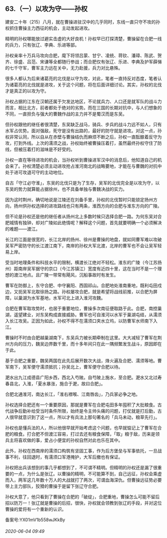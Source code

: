 ## 63.（一）以攻为守——孙权
建安二十年（215）八月，就在曹操进驻汉中的几乎同时，东线一直只守不攻的孙权抓住曹操主力西征的机会，主动发起进攻。



精明的孙权哪能放过避实击虚的大好良机！孙权早已打探清楚，曹操留在合肥一线的兵力，只有张辽、李典、乐进等部。



孙权亲率十万兵马攻向合肥，麾下将领吕蒙、甘宁、凌统、蒋钦、潘璋、陈武、贺齐、徐盛、吕范、宋谦等全都随行参战；而合肥仅有张辽、乐进、李典及护军薛悌的七千守军，曹军主力远在关中，无力赴援，兵力对比悬殊。



很多人都认为后来诸葛亮的北伐是以守为攻，对此，笔者一直持反对态度，笔者认为诸葛亮的北伐就是进攻，关于这个问题，将在后面详细讨论。其实，孙权的北伐才是真正的以攻为守。



孙权占据的江东在汉朝还属于欠发达地区，不论就兵力、人口还是就军队的战斗力而言，相比北方，前者都处于绝对的劣势。而在三国的长期对抗中，与人们想象的不同，一直担负与强大的曹魏作战的主力并不是蜀汉而是东吴。



但孙权跟他的继任者很清楚，东吴缺乏战马，骑兵、步兵的战斗力远不如人，只有水军占优势。面对强敌，死守是没有出路的，最好的防守就是进攻。对这一点，孙权非常认同，所以自从在赤壁与曹操结仇而麻烦不断之后，孙权一直酝酿着反守为攻，打到外线。上次的濡须之战，孙权始终被曹操压着打，虽然最终孙权守住了防线，但被压着打的滋味是不好受的。



孙权一直在等待进攻的机会，当孙权听到曹操进军汉中的消息后，他知道自己的机会来了。孙权清楚必须主动进攻抢占淮河南北的战略要地，才能在与曹魏的对抗中处于进可攻退可守的主动地位。



自古「守江必守淮」，东吴的北伐只是为了生存，吴军的北伐完全是以攻为守，以东吴的势力就算能占据徐州，也不具备单独与曹魏决战的实力。



因为这时荆州，确切地说是江陵还在刘备手里，孙权的北伐暂时只能锁定扬州方向，扬州供孙权选择的进攻路线也只有两条，淮西方向的合肥与淮东方向的广陵。



但不论是孙权还是他的继任者从扬州北上多数时候只选择合肥一路。为何东吴对合肥城情有独钟，却对广陵如此绝情呢？解释这个问题，首先就要明确一个必须解决的难题——渡江。



长江的江面是很宽的，长江北岸的扬州、徐州是曹操的地盘，就如同曹军难以攻破吴军严密防守的长江渡江南下，南岸的孙权大军北渡，北岸的曹军也不会让吴军轻易上岸。



受当时地理条件和科技水平的限制，横渡长江绝对不轻松。淮东的广陵（今江苏扬州）距南岸吴军据守的京口（今江苏镇江）宽度有近四十里，这在当时不是一个理想的渡江地点。且广陵一带常有飓风，沉船事故时有发生。



曹军在防御上，东守合肥、中守襄阳、西固祁山。合肥地处淮南重地，既利屯田戍边，又扼吴军北取徐扬之路。孙权屡攻合肥，就是希望将战线前推，以合肥为屏障，以巢湖为水军基地，水军可北上进入淮河攻魏。



合肥在曹军取攻势时，也居于重要地位，曹操多次南征便取路于此。合肥，南控巢湖，遥望建业，对东吴构成直接威胁。曹军也可自淮河以水军于巢湖屯结，从濡须入长江攻吴。正因为如此，孙权不得不在濡须口夹水立坞，以防曹军水师南下入江。



曹操时不时由合肥越巢湖南下，东吴兵力被长期牵制在这里。大大减轻了曹军在荆州方向的压力，魏吴边界数千里，而十多年间只在此一隅频繁发生战斗，原因即在于此。



基于合肥之重要，魏吴两国在此先后展开数次大战，烽火遍及合肥、濡须等地。曹军南下，吴军便守濡须抵抗；孙吴北上，曹军便守合肥以待。



淝水出九江成德县广阳乡西，西北入芍陂。自芍陂上施水，至合肥。淝水又北过寿春县北，入淮，「夏水暴涨，施合于淝，故曰合肥」。



合肥北通淮河，南达长江，「淮右襟喉、江南唇齿」，乃兵家必争之地。



孙权选择合肥还有一个重要原因，那就是曹军在合肥屯田多年囤积了大批粮食。古代战争后勤补给受当时条件所限，始终是令主帅头痛的问题，打仗就是打后勤，古人很早就意识到了这一点，所以才有兵法上那句著名的「兵马未动，粮草先行」。



孙权也是懂兵法的人，所以他很早就开始考虑这个问题，也早就惦记上了曹军在合肥的粮食。打合肥不但渡江容易，打过去还有粮食保障，「取」粮于敌，历来是领兵主将喜欢做的事，爱占小便宜的孙权自然对此也乐在其中。



此外，孙权在西南岸的濡须口构筑有坚固工事，作为后方堡垒与军事依托，一旦战事不利，往回退时，有濡须口军港掩护，大军后撤也有保证。



孙权把出兵该想到的事几乎都想到了，不可谓不精明。但精明的孙权还是漏了很重要的一点，为什么是张辽。以曹操的精明，不可能算不到，自己远征，孙权会乘虚而入，两军这几年数十万人的大战就打了两次，可谓血海深仇。但曹操远征势必要带上主力部队，狡猾的曹操于是留下张辽守合肥。



孙权大意了，他只看到了曹操在合肥的「破绽」，合肥重地，曹操怎么可能不留后招以防万一！张辽就是曹操的后招，很快，孙权就会领教到张辽的手段，并对这位曹操的爱将有一个重新的认识。



备案号:YX01mV1b558wJKkBy


###### 2020-06-04 09:49
